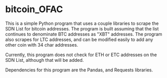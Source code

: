 # bitcoin_OFAC

This is a simple Python program that uses a couple libraries to scrape the SDN List for bitcoin addresses. 
The program is built assuming that the list continues to denominate BTC addresses as "XBT" addresses.
The program also scrapes for LTC addresses, and can be modified easily to add any other coin with 34 char addresses.

Currently, this program does not check for ETH or ETC addresses on the SDN List, although that will be added.

Dependencies for this program are the Pandas, and Requests libraries.
